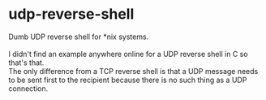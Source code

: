 # udp-reverse-shell
Dumb UDP reverse shell for *nix systems.\
\
I didn't find an example anywhere online for a UDP reverse shell in C so that's that.\
The only difference from a TCP reverse shell is that a UDP message needs to be sent first to the recipient because there is no such thing as a UDP connection.
